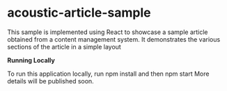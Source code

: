 # acoustic-article-sample

This sample is implemented using React to showcase a sample article obtained from a content management system.
It demonstrates the various sections of the article in a simple layout

**Running Locally**

To run this application locally, run npm install and then npm start
More details will be published soon.
